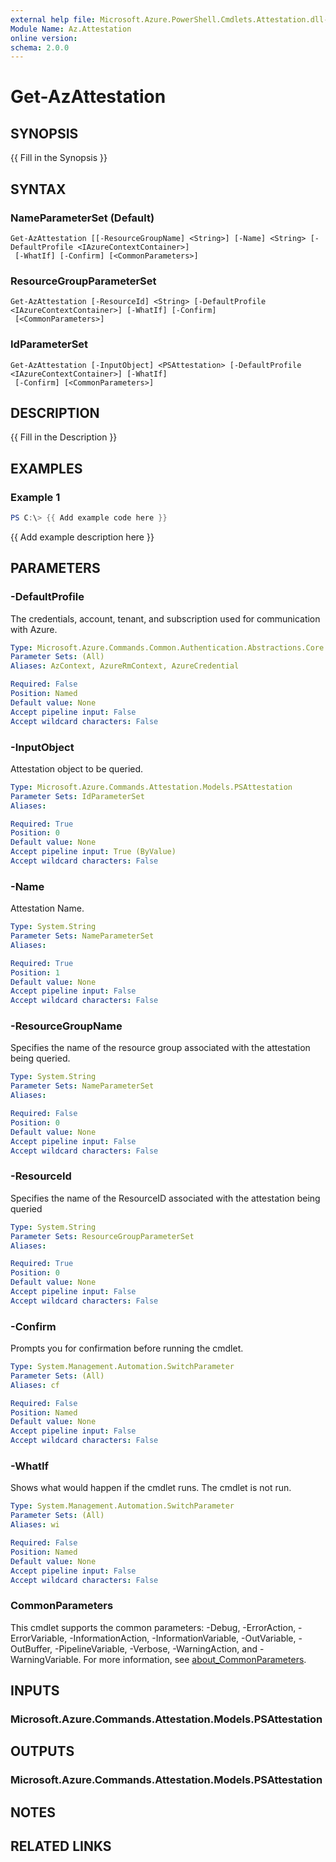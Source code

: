 ```yaml
---
external help file: Microsoft.Azure.PowerShell.Cmdlets.Attestation.dll-Help.xml
Module Name: Az.Attestation
online version:
schema: 2.0.0
---
```


# Get-AzAttestation

## SYNOPSIS
{{ Fill in the Synopsis }}

## SYNTAX

### NameParameterSet (Default)
```
Get-AzAttestation [[-ResourceGroupName] <String>] [-Name] <String> [-DefaultProfile <IAzureContextContainer>]
 [-WhatIf] [-Confirm] [<CommonParameters>]
```

### ResourceGroupParameterSet
```
Get-AzAttestation [-ResourceId] <String> [-DefaultProfile <IAzureContextContainer>] [-WhatIf] [-Confirm]
 [<CommonParameters>]
```

### IdParameterSet
```
Get-AzAttestation [-InputObject] <PSAttestation> [-DefaultProfile <IAzureContextContainer>] [-WhatIf]
 [-Confirm] [<CommonParameters>]
```

## DESCRIPTION
{{ Fill in the Description }}

## EXAMPLES

### Example 1
```powershell
PS C:\> {{ Add example code here }}
```

{{ Add example description here }}

## PARAMETERS

### -DefaultProfile
The credentials, account, tenant, and subscription used for communication with Azure.

```yaml
Type: Microsoft.Azure.Commands.Common.Authentication.Abstractions.Core.IAzureContextContainer
Parameter Sets: (All)
Aliases: AzContext, AzureRmContext, AzureCredential

Required: False
Position: Named
Default value: None
Accept pipeline input: False
Accept wildcard characters: False
```

### -InputObject
Attestation object to be queried.

```yaml
Type: Microsoft.Azure.Commands.Attestation.Models.PSAttestation
Parameter Sets: IdParameterSet
Aliases:

Required: True
Position: 0
Default value: None
Accept pipeline input: True (ByValue)
Accept wildcard characters: False
```

### -Name
Attestation Name.

```yaml
Type: System.String
Parameter Sets: NameParameterSet
Aliases:

Required: True
Position: 1
Default value: None
Accept pipeline input: False
Accept wildcard characters: False
```

### -ResourceGroupName
Specifies the name of the resource group associated with the attestation being queried.

```yaml
Type: System.String
Parameter Sets: NameParameterSet
Aliases:

Required: False
Position: 0
Default value: None
Accept pipeline input: False
Accept wildcard characters: False
```

### -ResourceId
Specifies the name of the ResourceID associated with the attestation being queried

```yaml
Type: System.String
Parameter Sets: ResourceGroupParameterSet
Aliases:

Required: True
Position: 0
Default value: None
Accept pipeline input: False
Accept wildcard characters: False
```

### -Confirm
Prompts you for confirmation before running the cmdlet.

```yaml
Type: System.Management.Automation.SwitchParameter
Parameter Sets: (All)
Aliases: cf

Required: False
Position: Named
Default value: None
Accept pipeline input: False
Accept wildcard characters: False
```

### -WhatIf
Shows what would happen if the cmdlet runs.
The cmdlet is not run.

```yaml
Type: System.Management.Automation.SwitchParameter
Parameter Sets: (All)
Aliases: wi

Required: False
Position: Named
Default value: None
Accept pipeline input: False
Accept wildcard characters: False
```

### CommonParameters
This cmdlet supports the common parameters: -Debug, -ErrorAction, -ErrorVariable, -InformationAction, -InformationVariable, -OutVariable, -OutBuffer, -PipelineVariable, -Verbose, -WarningAction, and -WarningVariable. For more information, see [about_CommonParameters](http://go.microsoft.com/fwlink/?LinkID=113216).

## INPUTS

### Microsoft.Azure.Commands.Attestation.Models.PSAttestation

## OUTPUTS

### Microsoft.Azure.Commands.Attestation.Models.PSAttestation

## NOTES

## RELATED LINKS
